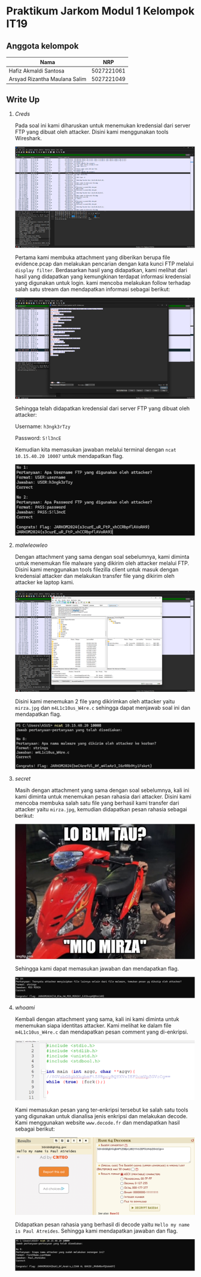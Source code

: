 # Praktikum Jarkom Modul 1 Kelompok IT19

## Anggota kelompok
| Nama | NRP |
|------|-----|
| Hafiz Akmaldi Santosa | 5027221061 |
| Arsyad Rizantha Maulana Salim | 5027221049 |

## Write Up

1. *Creds*
   
   Pada soal ini kami diharuskan untuk menemukan kredensial dari server FTP yang dibuat oleh attacker. Disini kami menggunakan tools Wireshark.
   
   ![Gambar 1](/images/image9.png)
   
   Pertama kami membuka attachment yang diberikan berupa file evidence.pcap dan melakukan pencarian dengan kata kunci FTP melalui `display filter`. Berdasarkan hasil yang didapatkan, kami melihat dari hasil yang didapatkan yang kemungkinan terdapat informasi kredensial yang digunakan untuk login. kami mencoba melakukan follow terhadap salah satu stream dan mendapatkan informasi sebagai berikut:
   
   ![Gambar 2](/images/creds2.png)
   
   Sehingga telah didapatkan kredensial dari server FTP yang dibuat oleh attacker:
   
   Username: `h3ngk3rTzy`
   
   Password: `S!l3ncE`
   
   Kemudian kita memasukan jawaban melalui terminal dengan `ncat 10.15.40.20 10007` untuk mendapatkan flag.

   ![Gambar 3](/images/credsflag.png)

3. *malwleowleo*
   
   Dengan attachment yang sama dengan soal sebelumnya, kami diminta untuk menemukan file malware yang dikirim oleh attacker melalui FTP. Disini kami menggunakan tools filezilla client untuk masuk dengan kredensial attacker dan melakukan transfer file yang dikirim oleh attacker ke laptop kami.

   ![Gambar 4](/images/image11.png)

   Disini kami menemukan 2 file yang dikirimkan oleh attacker yaitu `mirza.jpg` dan `m4L1c10us_W4re.c` sehingga dapat menjawab soal ini dan mendapatkan flag.

   ![Gambar 5](/images/malwleoflag.png)

4. *secret*
   
   Masih dengan attachment yang sama dengan soal sebelumnya, kali ini kami diminta untuk menemukan pesan rahasia dari attacker. Disini kami mencoba membuka salah satu file yang berhasil kami transfer dari attacker yaitu `mirza.jpg`, kemudian didapatkan pesan rahasia sebagai berikut:

   ![Gambar 6](/images/mirza.jpg)

   Sehingga kami dapat memasukan jawaban dan mendapatkan flag.

   ![Gambar 7](/images/mirzaflag.png)

5. *whoami*
   
   Kembali dengan attachment yang sama, kali ini kami diminta untuk menemukan siapa identitas attacker. Kami melihat ke dalam file `m4L1c10us_W4re.c` dan mendapatkan pesan comment yang di-enkripsi.

   ![Gambar 8](/images/mencurigakan.png)

   Kami memasukan pesan yang ter-enkripsi tersebut ke salah satu tools yang digunakan untuk dianalisa jenis enkripsi dan melakukan decode. Kami menggunakan website `www.decode.fr` dan mendapatkan hasil sebagai berikut:

   ![Gambar 9](/images/dekrip.png)

   Didapatkan pesan rahasia yang berhasil di decode yaitu `Hello my name is Paul Atreides`. Sehingga kami mendapatkan jawaban dan flag.

   ![Gambar 10](images/whoamiflag.png)
